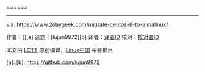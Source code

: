 [#]: subject: ""
[#]: via: "https://www.2daygeek.com/migrate-centos-8-to-almalinux/"
[#]: author: " "
[#]: collector: "lujun9972"
[#]: translator: " "
[#]: reviewer: " "
[#]: publisher: " "
[#]: url: " "


======

--------------------------------------------------------------------------------

via: https://www.2daygeek.com/migrate-centos-8-to-almalinux/

作者：[][a]
选题：[lujun9972][b]
译者：[译者ID](https://github.com/译者ID)
校对：[校对者ID](https://github.com/校对者ID)

本文由 [LCTT](https://github.com/LCTT/TranslateProject) 原创编译，[Linux中国](https://linux.cn/) 荣誉推出

[a]: 
[b]: https://github.com/lujun9972
